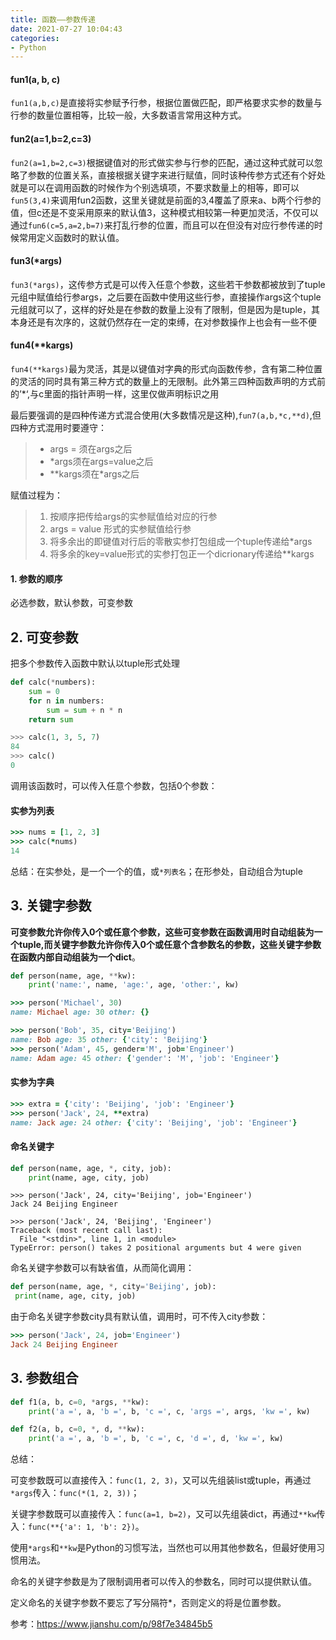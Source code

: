 ```yaml
---
title: 函数——参数传递
date: 2021-07-27 10:04:43
categories:
- Python
---
```

#### fun1(a, b, c)

`fun1(a,b,c)`是直接将实参赋予行参，根据位置做匹配，即严格要求实参的数量与行参的数量位置相等，比较一般，大多数语言常用这种方式。

#### fun2(a=1,b=2,c=3)

`fun2(a=1,b=2,c=3)`根据键值对的形式做实参与行参的匹配，通过这种式就可以忽略了参数的位置关系，直接根据关键字来进行赋值，同时该种传参方式还有个好处就是可以在调用函数的时候作为个别选填项，不要求数量上的相等，即可以`fun5(3,4)`来调用fun2函数，这里关键就是前面的3,4覆盖了原来a、b两个行参的值，但c还是不变采用原来的默认值3，这种模式相较第一种更加灵活，不仅可以通过`fun6(c=5,a=2,b=7)`来打乱行参的位置，而且可以在但没有对应行参传递的时候常用定义函数时的默认值。

#### fun3(*args)

`fun3(*args)`，这传参方式是可以传入任意个参数，这些若干参数都被放到了tuple元组中赋值给行参args，之后要在函数中使用这些行参，直接操作args这个tuple元组就可以了，这样的好处是在参数的数量上没有了限制，但是因为是tuple，其本身还是有次序的，这就仍然存在一定的束缚，在对参数操作上也会有一些不便

#### fun4(**kargs)

`fun4(**kargs)`最为灵活，其是以键值对字典的形式向函数传参，含有第二种位置的灵活的同时具有第三种方式的数量上的无限制。此外第三四种函数声明的方式前的’*‘,与c里面的指针声明一样，这里仅做声明标识之用

最后要强调的是四种传递方式混合使用(大多数情况是这种),`fun7(a,b,*c,**d)`,但四种方式混用时要遵守：

> - args = 须在args之后
> - *args须在args=value之后
> - **kargs须在*args之后

赋值过程为：

> 1. 按顺序把传给args的实参赋值给对应的行参
> 2. args = value 形式的实参赋值给行参
> 3. 将多余出的即键值对行后的零散实参打包组成一个tuple传递给*args
> 4. 将多余的key=value形式的实参打包正一个dicrionary传递给**kargs



#### 1. 参数的顺序

必选参数，默认参数，可变参数

## 2. 可变参数

把多个参数传入函数中默认以tuple形式处理

```python
def calc(*numbers):
    sum = 0
    for n in numbers:
        sum = sum + n * n
    return sum

>>> calc(1, 3, 5, 7)
84
>>> calc()
0
```

调用该函数时，可以传入任意个参数，包括0个参数：

#### 实参为列表

```ruby
>>> nums = [1, 2, 3]
>>> calc(*nums)
14
```

总结：在实参处，是一个一个的值，或`*列表名`；在形参处，自动组合为tuple

## 3. 关键字参数

**可变参数允许你传入0个或任意个参数，这些可变参数在函数调用时自动组装为一个tuple,而关键字参数允许你传入0个或任意个含参数名的参数，这些关键字参数在函数内部自动组装为一个dict**。

```python
def person(name, age, **kw):
    print('name:', name, 'age:', age, 'other:', kw)
```

```ruby
>>> person('Michael', 30)
name: Michael age: 30 other: {}
```

```ruby
>>> person('Bob', 35, city='Beijing')
name: Bob age: 35 other: {'city': 'Beijing'}
>>> person('Adam', 45, gender='M', job='Engineer')
name: Adam age: 45 other: {'gender': 'M', 'job': 'Engineer'}
```



#### 实参为字典

```ruby
>>> extra = {'city': 'Beijing', 'job': 'Engineer'}
>>> person('Jack', 24, **extra)
name: Jack age: 24 other: {'city': 'Beijing', 'job': 'Engineer'}
```



#### 命名关键字

```python
def person(name, age, *, city, job):
    print(name, age, city, job)
```

```shell
>>> person('Jack', 24, city='Beijing', job='Engineer')
Jack 24 Beijing Engineer

>>> person('Jack', 24, 'Beijing', 'Engineer')
Traceback (most recent call last):
  File "<stdin>", line 1, in <module>
TypeError: person() takes 2 positional arguments but 4 were given    
```

命名关键字参数可以有缺省值，从而简化调用：

```python
def person(name, age, *, city='Beijing', job):
 print(name, age, city, job)
```



由于命名关键字参数city具有默认值，调用时，可不传入city参数：



```ruby
>>> person('Jack', 24, job='Engineer')
Jack 24 Beijing Engineer
```



## 3. 参数组合

```python
def f1(a, b, c=0, *args, **kw):
    print('a =', a, 'b =', b, 'c =', c, 'args =', args, 'kw =', kw)

def f2(a, b, c=0, *, d, **kw):
    print('a =', a, 'b =', b, 'c =', c, 'd =', d, 'kw =', kw)
```



总结：

可变参数既可以直接传入：`func(1, 2, 3)`，又可以先组装list或tuple，再通过`*args`传入：`func(*(1, 2, 3))`；

关键字参数既可以直接传入：`func(a=1, b=2)`，又可以先组装dict，再通过`**kw`传入：`func(**{'a': 1, 'b': 2})`。

使用`*args`和`**kw`是Python的习惯写法，当然也可以用其他参数名，但最好使用习惯用法。

命名的关键字参数是为了限制调用者可以传入的参数名，同时可以提供默认值。

定义命名的关键字参数不要忘了写分隔符*，否则定义的将是位置参数。



参考：https://www.jianshu.com/p/98f7e34845b5